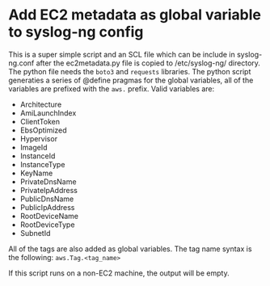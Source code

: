 # Add EC2 metadata as global variable to syslog-ng config

This is a super simple script and an SCL file which can be include in syslog-ng.conf after the ec2metadata.py file is copied to /etc/syslog-ng/ directory. The python file needs the `boto3` and `requests` libraries. The python script generaties a series of @define pragmas for the global variables, all of the variables are prefixed with the `aws.` prefix. Valid variables are: 
 * Architecture
 * AmiLaunchIndex
 * ClientToken
 * EbsOptimized
 * Hypervisor
 * ImageId
 * InstanceId
 * InstanceType
 * KeyName
 * PrivateDnsName
 * PrivateIpAddress
 * PublicDnsName
 * PublicIpAddress
 * RootDeviceName
 * RootDeviceType
 * SubnetId

All of the tags are also added as global variables. The tag name syntax is the following: `aws.Tag.<tag_name>`

If this script runs on a non-EC2 machine, the output will be empty.
